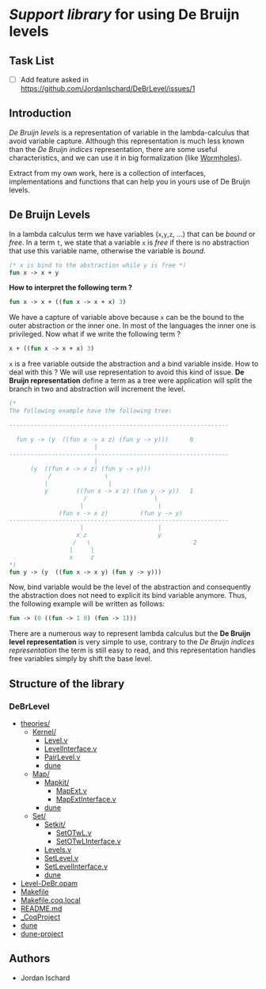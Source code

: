 # _Support library_ for using De Bruijn levels

## Task List

- [ ] Add feature asked in https://github.com/JordanIschard/DeBrLevel/issues/1

## Introduction

_De Bruijn levels_ is a representation of variable in the lambda-calculus that avoid variable capture. Although this representation is much less known than the _De Bruijn indices_ representation, there are some useful characteristics, and we can use it in big formalization (like [Wormholes](https://github.com/sail-pl/tji/tree/clean_branch/formalisations/Wormholes "github link")).

Extract from my own work, here is a collection of interfaces, implementations and functions that can help you in yours use of De Bruijn levels.
<!--
## Documentation

Here is the current version of the [documentation](/home/lifo/Bureau/Doctorat/[GIT]_tji/formalisations/DeBrLevel/doc/html/toc.html "current documentation"). This doc is generated by [coqdoc](https://coq.inria.fr/refman/using/tools/coqdoc.html "official documentation of Coq") with the extension [coqdocjs](https://github.com/coq-community/coqdocjs "github of coqdocjs").
-->
## De Bruijn Levels

In a lambda calculus term we have variables (`x`,`y`,`z`, ...) that can be _bound_ or _free_. In a term `t`, we state that a variable `x` is _free_ if there is no abstraction that use this variable name, otherwise the variable is _bound_.

```ocaml
(* x is bind to the abstraction while y is free *)
fun x -> x + y
```

__How to interpret the following term ?__

```ocaml
fun x -> x + ((fun x -> x + x) 3)
```

We have a capture of variable above because `x` can be the bound to the outer abstraction or the inner one. In most of the languages the inner one is privileged. Now what if we write the following term ?

```ocaml
x + ((fun x -> x + x) 3)
```

`x` is a free variable outside the abstraction and a bind variable inside. How to deal with this ? We will use representation to avoid this kind of issue. __De Bruijn representation__ define a term as a tree were application will split the branch in two and abstraction will increment the level.

```ocaml
(*
The following example have the following tree:

--------------------------------------------------------------

  fun y -> (y  ((fun x -> x z) (fun y -> y)))      0
                        |
--------------------------------------------------------------
                        |
      (y  ((fun x -> x z) (fun y -> y)))           
           /               \                      
          |                 |
          y        ((fun x -> x z) (fun y -> y))   1
                     /                   \
                    |                     |
              (fun x -> x z)         (fun y -> y)  
--------------------------------------------------------------
                    |                     |
                   x z                    y
                  /   \                             2
                 |     |
                 x     z
*)
fun y -> (y  ((fun x -> x y) (fun y -> y)))
```

Now, bind variable would be the level of the abstraction and consequently the abstraction does not need to explicit its bind variable anymore. Thus, the following example will be written as follows:

```ocaml
fun -> (0 ((fun -> 1 0) (fun -> 1)))
```

There are a numerous way to represent lambda calculus but the __De Bruijn level representation__ is very simple to use, contrary to the _De Bruijn indices representation_ the term is still easy to read, and this representation handles free variables simply by shift the base level.
<!--
## Updates

### February 28, 2024

We simplify the use of map by adding `Make` module for each possible `Map`. On top of that, a new map with basic keys and leveled data is implemented.

Here are the details:

- [MapLevelInterface](theories/Interface/MapLevelInterface.v) has new interfaces named `ShiftValidMapDETInterface`, `StrongShiftValidMapDETInterface`, `ShiftValidFullMapDETInterface` and `StrongShiftValidFullMapDETInterface`. Those maps have basic keys and leveled data. The only requirement on __keys__ is that __they have to be ordered__.
- An implementation of two among the four new interfaces are findable in [MapETLevel](theories/Implementation/MapETLevel.v)
- For an easier use of map modules, `Make` modules are findable in [MapETLevel](theories/Implementation/MapETLevel.v). Those `Make` modules only ask the key type and the data type.
- Internal module `OP.P` in `Map` is now directly included in the main module when instantiated with a `Make` module.
- __Removing `MapOTLevel` and its interface__.

### February 23, 2024

`Map` interfaces and implementations required elements that implemented `OrderedType`. For an easier use of its, this required property has been weakened and now requires `EqualityType`. Thus, there is modification mainly in `Map` interfaces and implementations but also in the `Level` interface and the `PairLevel` implementation.
On top of that, most of the module type names for `Map` have _changed_.

Here are the details:

- `MapLevel` is now split in two files [MapETLevel](theories/Implementation/MapETLevel.v) and [MapOTLevel](theories/Implementation/MapOTLevel.v) as follows:
  - [MapETLevel](theories/Implementation/MapETLevel.v) contains all implementation with data that implements `EqualityType`
  - [MapOTLevel](theories/Implementation/MapOTLevel.v) contains all implementation with data that implements `OrderedType`
- `MapOT` and `MapOTInterface` are now [MapExt](theories/Mapkit/MapExt.v) and [MapExtInterface](theories/Mapkit/MapExtInterface.v)
- [LevelInterface](theories/Interface/LevelInterface.v) contains new module types for elements that implements `DecidableType` and `EqualityType`. Also, the __minimum constraint for elements__ that used those module types are now the constraint of `EqualityType`.
- In [MapETLevel](theories/Implementation/MapETLevel.v), [MapOTLevel](theories/Implementation/MapOTLevel.v), [MapLevelInterface](theories/Interface/MapLevelInterface.v), [SetLevelInterface](theories/Interface/SetLevelInterface.v) and [SetLevel](theories/Implementation/SetLevel.v), the extension name __`WithLeibniz`__ is now contracted in __`WL`__
- In [PairLevel](theories/Implementation/PairLevel.v), there is now several implementations for `EqualityType` and `OrderedType` elements
- In [MapOTLevel](theories/Implementation/MapOTLevel.v) and [MapLevelInterface](theories/Interface/MapLevelInterface.v), the extension name __`Data`__ is now contracted in __`D`__
- Documentation is not updated for now
-->
## Structure of the library

### DeBrLevel

- [theories/](theories)
  - [Kernel/](theories/Kernel)
    - [Level.v](theories/Kernel/Level.v)
    - [LevelInterface.v](theories/Kernel/LevelInterface.v)
    - [PairLevel.v](theories/Kernel/PairLevel.v)
    - [dune](theories/Kernel/dune)
  - [Map/](theories/Map)
    - [Mapkit/](theories/Map/Mapkit)
      - [MapExt.v](theories/Map/Mapkit/MapExt.v)
      - [MapExtInterface.v](theories/Map/Mapkit/MapExtInterface.v)
    - [dune](theories/Map/dune)
  - [Set/](theories/Set)
    - [Setkit/](theories/Set/Setkit)
      - [SetOTwL.v](theories/Set/Setkit/SetOTwL.v)
      - [SetOTwLInterface.v](theories/Set/Setkit/SetOTwLInterface.v)
    - [Levels.v](theories/Set/Levels.v)
    - [SetLevel.v](theories/Set/SetLevel.v)
    - [SetLevelInterface.v](theories/Set/SetLevelInterface.v)
    - [dune](theories/Set/dune)
- [Level-DeBr.opam](Level-DeBr.opam)
- [Makefile](Makefile)
- [Makefile.coq.local](Makefile.coq.local)
- [README.md](README.md)
- [_CoqProject](_CoqProject)
- [dune](dune)
- [dune-project](dune-project)

## Authors

- Jordan Ischard
